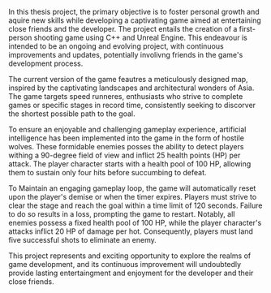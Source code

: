 In this thesis project, the primary objective is to foster personal growth and aquire new skills while developing a captivating game aimed at entertaining close friends and the developer. The project entails the creation of a first-person shooting game using C++ and Unreal Engine. This endeavour is intended to be an ongoing and evolving project, with continuous improvements and updates, potentially involivng friends in the game's development process.

The current version of the game feautres a meticulously designed map, inspired by the captivating landscapes and architectural wonders of Asia. The game targets speed runneres, enthusiasts who strive to complete games or specific stages in record time, consistently seeking to discorver the shortest possible path to the goal.

To ensure an enjoyable and challenging gameplay experience, artificial intelligence has been implemented into the game in the form of hostile wolves. These formidable enemies posses the ability to detect players withing a 90-degree field of view and inflict 25 health points (HP) per attack. The player character starts with a health pool of 100 HP, allowing them to sustain only four hits before succumbing to defeat.

To Maintain an engaging gameplay loop, the game will automatically reset upon the player's demise or when the timer expires. Players must strive to clear the stage and reach the goal within a time limit of 120 seconds. Failure to do so results in a loss, prompting the game to restart. Notably, all enemies possess a fixed health pool of 100 HP, while the player character's attacks inflict 20 HP of damage per hot. Consequently, players must land five successful shots to eliminate an enemy.

This project represents and exciting opportunity to explore the realms of game development, and its continuous improvement will undoubtedly provide lasting entertaingment and enjoyment for the developer and their close friends.